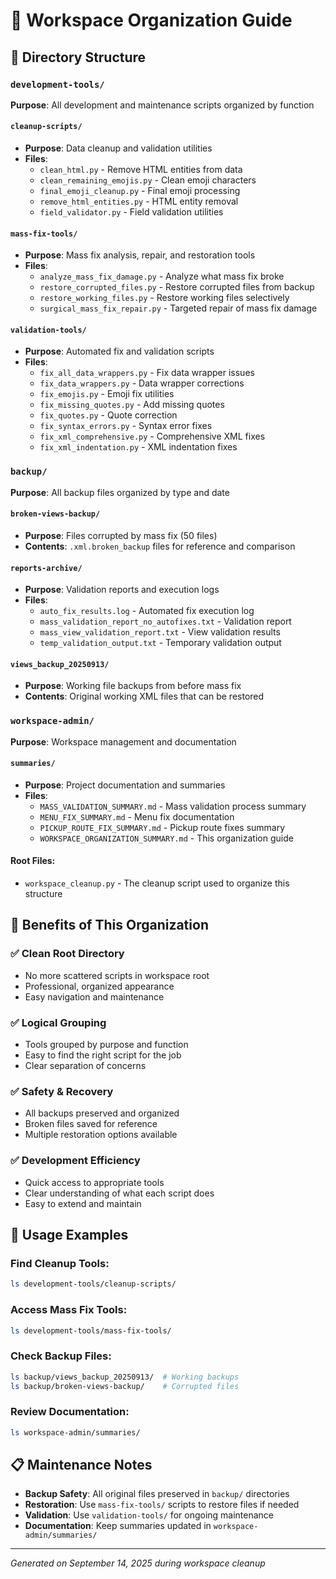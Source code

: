 # 🧹 Workspace Organization Guide

## 📁 Directory Structure

### `development-tools/`
**Purpose**: All development and maintenance scripts organized by function

#### `cleanup-scripts/`
- **Purpose**: Data cleanup and validation utilities
- **Files**: 
  - `clean_html.py` - Remove HTML entities from data
  - `clean_remaining_emojis.py` - Clean emoji characters
  - `final_emoji_cleanup.py` - Final emoji processing
  - `remove_html_entities.py` - HTML entity removal
  - `field_validator.py` - Field validation utilities

#### `mass-fix-tools/`
- **Purpose**: Mass fix analysis, repair, and restoration tools
- **Files**:
  - `analyze_mass_fix_damage.py` - Analyze what mass fix broke
  - `restore_corrupted_files.py` - Restore corrupted files from backup
  - `restore_working_files.py` - Restore working files selectively  
  - `surgical_mass_fix_repair.py` - Targeted repair of mass fix damage

#### `validation-tools/`
- **Purpose**: Automated fix and validation scripts
- **Files**:
  - `fix_all_data_wrappers.py` - Fix data wrapper issues
  - `fix_data_wrappers.py` - Data wrapper corrections
  - `fix_emojis.py` - Emoji fix utilities
  - `fix_missing_quotes.py` - Add missing quotes
  - `fix_quotes.py` - Quote correction
  - `fix_syntax_errors.py` - Syntax error fixes
  - `fix_xml_comprehensive.py` - Comprehensive XML fixes
  - `fix_xml_indentation.py` - XML indentation fixes

### `backup/`
**Purpose**: All backup files organized by type and date

#### `broken-views-backup/`
- **Purpose**: Files corrupted by mass fix (50 files)
- **Contents**: `.xml.broken_backup` files for reference and comparison

#### `reports-archive/`
- **Purpose**: Validation reports and execution logs
- **Files**:
  - `auto_fix_results.log` - Automated fix execution log
  - `mass_validation_report_no_autofixes.txt` - Validation report
  - `mass_view_validation_report.txt` - View validation results
  - `temp_validation_output.txt` - Temporary validation output

#### `views_backup_20250913/`
- **Purpose**: Working file backups from before mass fix
- **Contents**: Original working XML files that can be restored

### `workspace-admin/`
**Purpose**: Workspace management and documentation

#### `summaries/`
- **Purpose**: Project documentation and summaries
- **Files**:
  - `MASS_VALIDATION_SUMMARY.md` - Mass validation process summary
  - `MENU_FIX_SUMMARY.md` - Menu fix documentation
  - `PICKUP_ROUTE_FIX_SUMMARY.md` - Pickup route fixes summary
  - `WORKSPACE_ORGANIZATION_SUMMARY.md` - This organization guide

#### Root Files:
- `workspace_cleanup.py` - The cleanup script used to organize this structure

## 🎯 Benefits of This Organization

### ✅ **Clean Root Directory**
- No more scattered scripts in workspace root
- Professional, organized appearance
- Easy navigation and maintenance

### ✅ **Logical Grouping**
- Tools grouped by purpose and function
- Easy to find the right script for the job
- Clear separation of concerns

### ✅ **Safety & Recovery**
- All backups preserved and organized
- Broken files saved for reference
- Multiple restoration options available

### ✅ **Development Efficiency**
- Quick access to appropriate tools
- Clear understanding of what each script does
- Easy to extend and maintain

## 🔧 Usage Examples

### Find Cleanup Tools:
```bash
ls development-tools/cleanup-scripts/
```

### Access Mass Fix Tools:
```bash
ls development-tools/mass-fix-tools/
```

### Check Backup Files:
```bash
ls backup/views_backup_20250913/  # Working backups
ls backup/broken-views-backup/    # Corrupted files
```

### Review Documentation:
```bash
ls workspace-admin/summaries/
```

## 📋 Maintenance Notes

- **Backup Safety**: All original files preserved in `backup/` directories
- **Restoration**: Use `mass-fix-tools/` scripts to restore files if needed
- **Validation**: Use `validation-tools/` for ongoing maintenance
- **Documentation**: Keep summaries updated in `workspace-admin/summaries/`

---

*Generated on September 14, 2025 during workspace cleanup*
